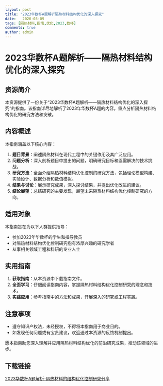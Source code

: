 ```yaml
---
layout: post
title: "2023华数杯A题解析隔热材料结构优化的深入探究"
date:   2020-03-09
tags: [隔热材料,指南,优化,2023,数杯]
comments: true
author: admin
---
```

# 2023华数杯A题解析——隔热材料结构优化的深入探究

## 资源简介

本资源提供了一份关于“2023华数杯A题解析——隔热材料结构优化的深入探究”的指南。该指南详尽地解析了2023年华数杯A题的内容，重点分析隔热材料结构优化的研究方法和突破。

## 内容概述

本指南涵盖以下核心内容：

1. **题目背景**：阐述隔热材料在现代工程中的关键作用及其广泛应用。
2. **问题分析**：深入剖析题目中提出的问题，明确研究目标和亟需解决的技术挑战。
3. **研究方法**：全面介绍隔热材料结构优化控制的研究方法，包括理论模型构建、实验设计、数据分析和数值模拟。
4. **结果与讨论**：展示研究成果，深入探讨结果，并提出优化改进的建议。
5. **结论展望**：总结研究的主要发现，展望未来隔热材料结构优化控制研究的方向。

## 适用对象

本指南旨在为以下人群提供指导：

- 参加2023年华数杯的学生和指导教员
- 对隔热材料结构优化控制研究抱有浓厚兴趣的研究学者
- 从事相关领域工程和科研的专业人士

## 实用指南

1. **获取指南**：从本资源中下载指南文件。
2. **全面学习**：仔细阅读指南内容，掌握隔热材料结构优化控制研究的理念和技术。
3. **实践应用**：参考指南中的方法和成果，开展深入的研究或工程实践。

## 注意事项

- 遵守知识产权法，未经授权，不得将本指南用于商业目的。
- 如发现任何问题或有宝贵建议，欢迎通过本资源的反馈机制提出。

愿本指南助您深入理解并应用隔热材料结构优化的前沿研究成果，推动该领域的进步。

## 下载链接

[2023华数杯A题解析-隔热材料的结构优化控制研究分享](https://pan.quark.cn/s/165fe69bfa8c)